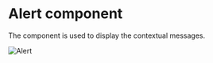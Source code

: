 Alert component
===============

The component is used to display the contextual messages.

![Alert](https://github.com/shabuninil/combine/tree/master/examples/alert/preview.png) 